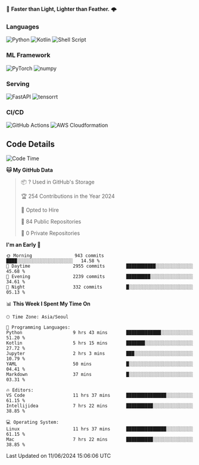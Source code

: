 :rocket: **Faster than Light, Lighter than Feather.** 🌩️

### Languages
![Python](https://img.shields.io/badge/python-3670A0?style=for-the-badge&logo=python&logoColor=ffdd54) ![Kotlin](https://img.shields.io/badge/kotlin-%237F52FF.svg?style=for-the-badge&logo=kotlin&logoColor=white) ![Shell Script](https://img.shields.io/badge/shell_script-%23121011.svg?style=for-the-badge&logo=gnu-bash&logoColor=white)


### ML Framework
<img alt="PyTorch" src ="https://img.shields.io/badge/PyTorch-EE4C2C.svg?&style=for-the-badge&logo=PyTorch&logoColor=white"/> <img alt="numpy" src ="https://img.shields.io/badge/NumPy-013243.svg?&style=for-the-badge&logo=NumPy&logoColor=white"/>

### Serving
<img alt="FastAPI" src ="https://img.shields.io/badge/FastAPI-3E8E84.svg?&style=for-the-badge&logo=FastAPI&logoColor=white"/> <img alt="tensorrt" src ="https://img.shields.io/badge/TensorRT-76B900.svg?&style=for-the-badge&logo=nvidia&logoColor=white"/>

### CI/CD
![GitHub Actions](https://img.shields.io/badge/github%20actions-%232671E5.svg?style=for-the-badge&logo=githubactions&logoColor=white) ![AWS Cloudformation](https://img.shields.io/badge/AWS_Cloudformation-%23FF9900.svg?style=for-the-badge&logo=amazonwebservices&logoColor=white)


## Code Details

<!--START_SECTION:waka-->
![Code Time](http://img.shields.io/badge/Code%20Time-430%20hrs%203%20mins-blue)

**🐱 My GitHub Data** 

> 📦 ? Used in GitHub's Storage 
 > 
> 🏆 254 Contributions in the Year 2024
 > 
> 💼 Opted to Hire
 > 
> 📜 84 Public Repositories 
 > 
> 🔑 0 Private Repositories 
 > 
**I'm an Early 🐤** 

```text
🌞 Morning                943 commits         ████░░░░░░░░░░░░░░░░░░░░░   14.58 % 
🌆 Daytime                2955 commits        ███████████░░░░░░░░░░░░░░   45.68 % 
🌃 Evening                2239 commits        █████████░░░░░░░░░░░░░░░░   34.61 % 
🌙 Night                  332 commits         █░░░░░░░░░░░░░░░░░░░░░░░░   05.13 % 
```


📊 **This Week I Spent My Time On** 

```text
🕑︎ Time Zone: Asia/Seoul

💬 Programming Languages: 
Python                   9 hrs 43 mins       █████████████░░░░░░░░░░░░   51.20 % 
Kotlin                   5 hrs 15 mins       ███████░░░░░░░░░░░░░░░░░░   27.72 % 
Jupyter                  2 hrs 3 mins        ███░░░░░░░░░░░░░░░░░░░░░░   10.79 % 
YAML                     50 mins             █░░░░░░░░░░░░░░░░░░░░░░░░   04.41 % 
Markdown                 37 mins             █░░░░░░░░░░░░░░░░░░░░░░░░   03.31 % 

🔥 Editors: 
VS Code                  11 hrs 37 mins      ███████████████░░░░░░░░░░   61.15 % 
Intellijidea             7 hrs 22 mins       ██████████░░░░░░░░░░░░░░░   38.85 % 

💻 Operating System: 
Linux                    11 hrs 37 mins      ███████████████░░░░░░░░░░   61.15 % 
Mac                      7 hrs 22 mins       ██████████░░░░░░░░░░░░░░░   38.85 % 
```


 Last Updated on 11/06/2024 15:06:06 UTC
<!--END_SECTION:waka-->
